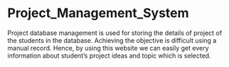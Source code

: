 # Project_Management_System
Project database management is used for storing the details of project of the students in the database. Achieving the objective is difficult using a manual record. Hence, by using this website we can easily get every information about student’s project ideas and topic which is selected.
